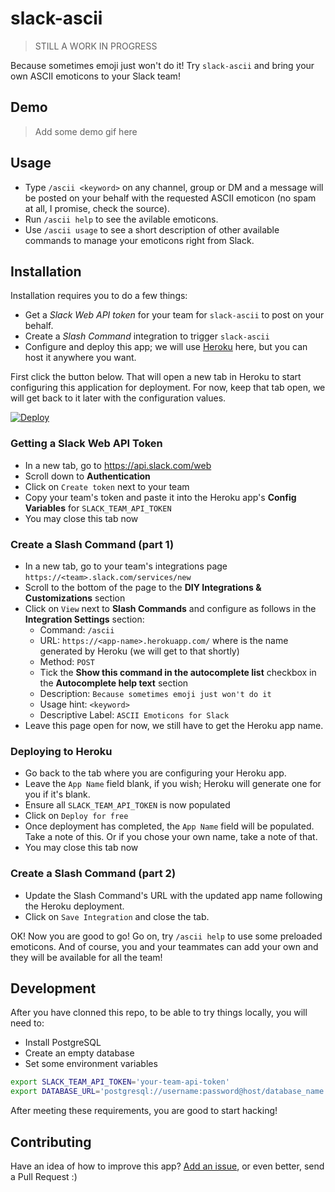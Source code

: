 # slack-ascii

> STILL A WORK IN PROGRESS

Because sometimes emoji just won't do it! Try `slack-ascii` and bring your
own ASCII emoticons to your Slack team!

## Demo

> Add some demo gif here

## Usage

- Type `/ascii <keyword>` on any channel, group or DM and a message will be
posted on your behalf with the requested ASCII emoticon (no spam at all,
I promise, check the source).
- Run `/ascii help` to see the avilable emoticons.
- Use `/ascii usage` to see a short description of other available commands to
manage your emoticons right from Slack.

## Installation

Installation requires you to do a few things:

- Get a _Slack Web API token_ for your team for `slack-ascii` to post on your behalf.
- Create a _Slash Command_ integration to trigger `slack-ascii`
- Configure and deploy this app; we will use [Heroku](https://www.heroku.com/) here,
but you can host it anywhere you want.

First click the button below. That will open a new tab in Heroku to start configuring
this application for deployment. For now, keep that tab open, we will get back to it
later with the configuration values.

<a href="https://heroku.com/deploy" target="_blank">
  <img src="https://www.herokucdn.com/deploy/button.svg" alt="Deploy">
</a>

### Getting a Slack Web API Token

- In a new tab, go to <https://api.slack.com/web>
- Scroll down to **Authentication**
- Click on `Create token` next to your team
- Copy your team's token and paste it into the Heroku app's **Config Variables**
for `SLACK_TEAM_API_TOKEN`
- You may close this tab now

### Create a Slash Command (part 1)

- In a new tab, go to your team's integrations page `https://<team>.slack.com/services/new`
- Scroll to the bottom of the page to the **DIY Integrations & Customizations** section
- Click on `View` next to **Slash Commands** and configure as follows in the
**Integration Settings** section:
  - Command: `/ascii`
  - URL: `https://<app-name>.herokuapp.com/` where <app-name> is the name generated by Heroku
  (we will get to that shortly)
  - Method: `POST`
  - Tick the **Show this command in the autocomplete list** checkbox in the
  **Autocomplete help text** section
  - Description: `Because sometimes emoji just won't do it`
  - Usage hint: `<keyword>`
  - Descriptive Label: `ASCII Emoticons for Slack`
- Leave this page open for now, we still have to get the Heroku app name.

### Deploying to Heroku

- Go back to the tab where you are configuring your Heroku app.
- Leave the `App Name` field blank, if you wish; Heroku will generate one for you if it's blank.
- Ensure all `SLACK_TEAM_API_TOKEN` is now populated
- Click on `Deploy for free`
- Once deployment has completed, the `App Name` field will be populated. Take a note of this.
Or if you chose your own name, take a note of that.
- You may close this tab now

### Create a Slash Command (part 2)

- Update the Slash Command's URL with the updated app name following the Heroku deployment.
- Click on `Save Integration` and close the tab.

OK! Now you are good to go! Go on, try `/ascii help` to use some preloaded emoticons.
And of course, you and your teammates can add your own and they will be available
for all the team!

## Development

After you have clonned this repo, to be able to try things locally, you will need to:

- Install PostgreSQL
- Create an empty database
- Set some environment variables

```bash
export SLACK_TEAM_API_TOKEN='your-team-api-token'
export DATABASE_URL='postgresql://username:password@host/database_name'
```

After meeting these requirements, you are good to start hacking!

## Contributing

Have an idea of how to improve this app?
[Add an issue](https://github.com/gerardo-orozco/slack-ascii/issues/new),
or even better, send a Pull Request :)
